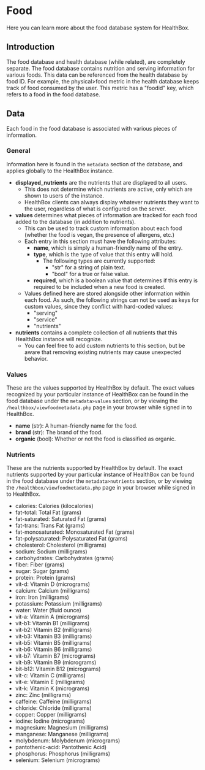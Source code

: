 # Food

Here you can learn more about the food database system for HealthBox.

## Introduction

The food database and health database (while related), are completely separate. The food database contains nutrition and serving information for various foods. This data can be referenced from the health database by food ID. For example, the physical\>food metric in the health database keeps track of food consumed by the user. This metric has a "foodid" key, which refers to a food in the food database.


## Data

Each food in the food database is associated with various pieces of information.

### General

Information here is found in the `metadata` section of the database, and applies globally to the HealthBox instance.

- **displayed_nutrients** are the nutrients that are displayed to all users.
    - This does not determine which nutrients are active, only which are shown to users of the instance.
    - HealthBox clients can always display whatever nutrients they want to the user, regardless of what is configured on the server.
- **values** determines what pieces of information are tracked for each food added to the database (in addition to nutrients).
    - This can be used to track custom information about each food (whether the food is vegan, the presence of allergens, etc.)
    - Each entry in this section must have the following attributes:
        - **name**, which is simply a human-friendly name of the entry.
        - **type**, which is the type of value that this entry will hold.
            - The following types are currently supported:
                - "str" for a string of plain text.
                - "bool" for a true or false value.
        - **required**, which is a boolean value that determines if this entry is required to be included when a new food is created.
    - Values defined here are stored alongside other information within each food. As such, the following strings can not be used as keys for custom values, since they conflict with hard-coded values:
        - "serving"
        - "service"
        - "nutrients"
- **nutrients** contains a complete collection of all nutrients that this HealthBox instance will recognize.
    - You can feel free to add custom nutrients to this section, but be aware that removing existing nutrients may cause unexpected behavior.

### Values

These are the values supported by HealthBox by default. The exact values recognized by your particular instance of HealthBox can be found in the food database under the `metadata>values` section, or by viewing the `/healthbox/viewfoodmetadata.php` page in your browser while signed in to HealthBox.
- **name** (str): A human-friendly name for the food.
- **brand** (str): The brand of the food.
- **organic** (bool): Whether or not the food is classified as organic.

### Nutrients

These are the nutrients supported by HealthBox by default. The exact nutrients supported by your particular instance of HealthBox can be found in the food database under the `metadata>nutrients` section, or by viewing the `/healthbox/viewfoodmetadata.php` page in your browser while signed in to HealthBox.
- calories: Calories (kilocalories)
- fat-total: Total Fat (grams)
- fat-saturated: Saturated Fat (grams)
- fat-trans: Trans Fat (grams)
- fat-monosaturated: Monosaturated Fat (grams)
- fat-polysaturated: Polysaturated Fat (grams)
- cholesterol: Cholesterol (milligrams)
- sodium: Sodium (milligrams)
- carbohydrates: Carbohydrates (grams)
- fiber: Fiber (grams)
- sugar: Sugar (grams)
- protein: Protein (grams)
- vit-d: Vitamin D (micrograms)
- calcium: Calcium (milligrams)
- iron: Iron (milligrams)
- potassium: Potassium (milligrams)
- water: Water (fluid ounce)
- vit-a: Vitamin A (micrograms)
- vit-b1: Vitamin B1 (milligrams)
- vit-b2: Vitamin B2 (milligrams)
- vit-b3: Vitamin B3 (milligrams)
- vit-b5: Vitamin B5 (milligrams)
- vit-b6: Vitamin B6 (milligrams)
- vit-b7: Vitamin B7 (micrograms)
- vit-b9: Vitamin B9 (micrograms)
- bit-b12: Vitamin B12 (micrograms)
- vit-c: Vitamin C (milligrams)
- vit-e: Vitamin E (milligrams)
- vit-k: Vitamin K (micrograms)
- zinc: Zinc (milligrams)
- caffeine: Caffeine (milligrams)
- chloride: Chloride (milligrams)
- copper: Copper (milligrams)
- iodine: Iodine (micrograms)
- magnesium: Magnesium (milligrams)
- manganese: Manganese (milligrams)
- molybdenum: Molybdenum (micrograms)
- pantothenic-acid: Pantothenic Acid)
- phosphorus: Phosphorus (milligrams)
- selenium: Selenium (micrograms)
